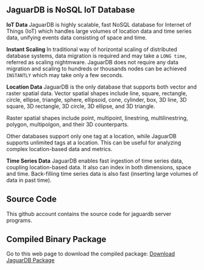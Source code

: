 
## JaguarDB is NoSQL IoT Database ##

**IoT Data**
JaguarDB is highly scalable, fast NoSQL database for Internet of Things (IoT) which handles large volumes of
location data and time series data, unifying events data consisting of space and time.

**Instant Scaling**
In traditional way of horizontal scaling of distributed database systems, data migration is required and may
take a `LONG time`, referred as scaling nightmware. JaguarDB does not require any data migration and 
scaling to hundreds or thousands nodes
can be achieved `INSTANTLY` which may take only a few seconds.

**Location Data**
JaguarDB is the only database that supports both vector and raster spatial data.
Vector spatial shapes include line, square, rectangle, circle, ellipse, triangle, sphere, ellipsoid, cone,
cylinder, box, 3D line, 3D square, 3D rectangle, 3D circle, 3D ellipse, and 3D triangle.

Raster spatial shapes include point, multipoint, linestring, multilinestring, polygon, multipolgon, 
and their 3D counterparts. 

Other databases support only one tag at a location, while JaguarDB supports unlimited tags at a location.
This can be useful for analyzing complex location-based data and metrics.

**Time Series Data**
JaguarDB enables fast ingestion of time series data, coupling location-based data. It also can index in both dimensions, 
space and time. Back-filling time series data is also fast (inserting large volumes of data in past time).

## Source Code ##
This github account contains the source code for jaguardb server programs.

## Compiled Binary Package ##
Go to this web page to download the compiled package:  [Download JaguarDB Package](http://www.jaguardb.com/download.php)


